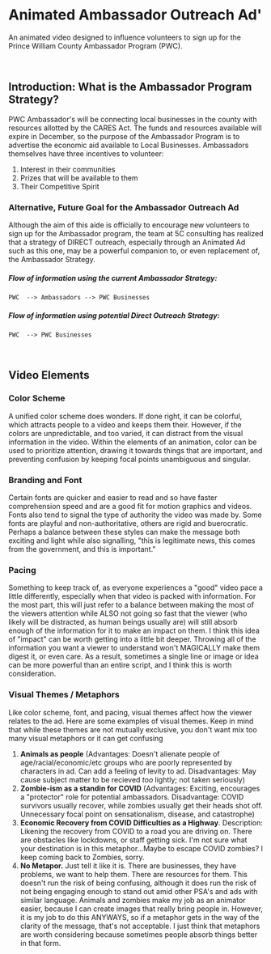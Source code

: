 # Animated Ambassador Outreach Ad'
An animated video designed to influence volunteers to sign up for the Prince William County Ambassador Program (PWC).

</br>

## Introduction: What is the Ambassador Program Strategy?
PWC Ambassador's will be connecting local businesses in the county with resources allotted by the CARES Act. The funds and resources available will expire in December, so the purpose of the Ambassador Program is to advertise the economic aid available to Local Businesses. Ambassadors themselves have three incentives to volunteer:

1. Interest in their communities
2. Prizes that will be available to them
3. Their Competitive Spirit

### Alternative, Future Goal for the Ambassador Outreach Ad
Although the aim of this aide is officially to encourage new volunteers to sign up for the Ambassador program, the team at 5C consulting has realized that a strategy of DIRECT outreach, especially through an Animated Ad such as this one, may be a powerful companion to, or even replacement of, the Ambassador Strategy. 

##### **Flow of information using the current Ambassador Strategy:**
`PWC  --> Ambassadors --> PWC Businesses`

##### **Flow of information using potential Direct Outreach Strategy:**
`PWC  --> PWC Businesses`

</br>

## Video Elements

### Color Scheme
A unified color scheme does wonders. If done right, it can be colorful, which attracts people to a video and keeps them their. However, if the colors are unpredictable, and too varied, it can distract from the visual information in the video. Within the elements of an animation, color can be used to prioritize attention, drawing it towards things that are important, and preventing confusion by keeping focal points unambiguous and singular.

### Branding and Font
Certain fonts are quicker and easier to read and so have faster comprehension speed and are a good fit for motion graphics and videos. Fonts also tend to signal the type of authority the video was made by. Some fonts are playful and non-authoritative, others are rigid and buerocratic. Perhaps a balance between these styles can make the message both exciting and light while also signalling, "this is legitimate news, this comes from the government, and this is important."

### Pacing
Something to keep track of, as everyone experiences a "good" video pace a little differently, especially when that video is packed with information. For the most part, this will just refer to a balance between making the most of the viewers attention while ALSO not going so fast that the viewer (who likely will be distracted, as human beings usually are) will still absorb enough of the information for it to make an impact on them. I think this idea of "impact" can be worth getting into a little bit deeper. Throwing all of the information you want a viewer to understand won't MAGICALLY make them digest it, or even care. As a result, sometimes a single line or image or idea can be more powerful than an entire script, and I think this is worth consideration.

### Visual Themes / Metaphors
Like color scheme, font, and pacing, visual themes affect how the viewer relates to the ad. Here are some examples of visual themes. Keep in mind that while these themes are not mutually exclusive, you don't want mix too many visual metaphors or it can get confusing
1. **Animals as people** (Advantages: Doesn't alienate people of age/racial/economic/etc groups who are poorly represented by characters in ad. Can add a feeling of levity to ad. Disadvantages: May cause subject matter to be recieved *too* lightly; not taken seriously)
2. **Zombie-ism as a standin for COVID** (Advantages: Exciting, encourages a "protector" role for potential ambassadors. Disadvantage: COVID survivors usually recover, while zombies usually get their heads shot off. Unnecessary focal point on sensationalism, disease, and catastrophe)
3. **Economic Recovery from COVID Difficulties as a Highway**. Description: Likening the recovery from COVID to a road you are driving on. There are obstacles like lockdowns, or staff getting sick. I'm not sure what your destination is in this metaphor...Maybe to escape COVID zombies? I keep coming back to Zombies, sorry.
4. **No Metapor.** Just tell it like it is. There are businesses, they have problems, we want to help them. There are resources for them. This doesn't run the risk of being confusing, although it does run the risk of not being engaging enough to stand out amid other PSA's and ads with similar language. Animals and zombies make my job as an animator easier, because I can create images that really bring people in. However, it is my job to do this ANYWAYS, so if a metaphor gets in the way of the clarity of the message, that's not acceptable. I just think that metaphors are worth considering because sometimes people absorb things better in that form.

</br>

